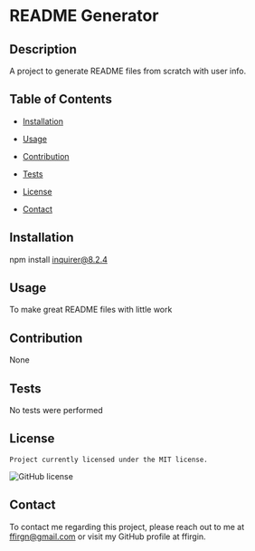 # README Generator
## Description
A project to generate README files from scratch with user info.

## Table of Contents
* [Installation](#installation)
* [Usage](#usage)
* [Contribution](#contribution)
* [Tests](#tests)

* [License](#license)

* [Contact](#contact)

## Installation

npm install inquirer@8.2.4

## Usage

To make great README files with little work

## Contribution

None

## Tests

No tests were performed

## License
    Project currently licensed under the MIT license.
![GitHub license](https://img.shields.io/badge/license-MIT-black.svg)

## Contact

To contact me regarding this project, please reach out to me at ffirgn@gmail.com or visit my GitHub profile at ffirgin.

